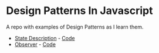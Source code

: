 # Design Patterns In Javascript
A repo with examples of Design Patterns as I learn them.

- [State Description](state.md) - [Code](./js/state.js)
- [Observer](observer.md) - [Code](./js/observer.js)